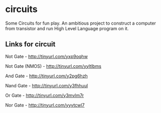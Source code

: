 # circuits
Some Circuits for fun play.
An ambitious project to construct a computer from transistor and run High Level Language program on it.

## Links for circuit
Not Gate - http://tinyurl.com/yxp9oqhw

Not Gate (NMOS) - http://tinyurl.com/yyltlbms 

And Gate - http://tinyurl.com/y2pg6hzh

Nand Gate - http://tinyurl.com/y3fhhuul

Or Gate - http://tinyurl.com/y3mvlm7r

Nor Gate - http://tinyurl.com/yyvtcwl7
